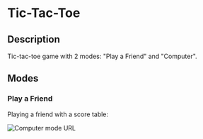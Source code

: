 # Tic-Tac-Toe

## Description

Tic-tac-toe game with 2 modes: "Play a Friend" and "Computer".

## Modes

### Play a Friend
Playing a friend with a score table:

![Computer mode URL](https://github.com/EmanuelMaximov/tic-tac-toe/tree/master/MyCPPfirstGame/Computer.png?raw=true)






